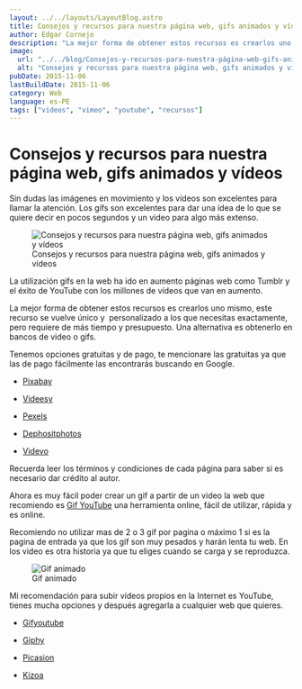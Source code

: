 ```yaml
---
layout: ../../layouts/LayoutBlog.astro
title: Consejos y recursos para nuestra página web, gifs animados y vídeos
author: Edgar Cornejo
description: "La mejor forma de obtener estos recursos es crearlos uno mismo, este recurso se vuelve único y  personalizado a los que necesitas exactamente, pero requiere de más tiempo y presupuesto. Una alternativa es obtenerlo en bancos de video o gifs. "
image:
  url: "../../blog/Consejos-y-recursos-para-nuestra-página-web-gifs-animados-y-videos.png"
  alt: "Consejos y recursos para nuestra página web, gifs animados y vídeos"
pubDate: 2015-11-06
lastBuildDate: 2015-11-06
category: Web
language: es-PE
tags: ["videos", "vimeo", "youtube", "recursos"]
---
```


# Consejos y recursos para nuestra página web, gifs animados y vídeos

Sin dudas las imágenes en movimiento y los vídeos son excelentes para llamar la atención. Los gifs son excelentes para dar una idea de lo que se quiere decir en pocos segundos y un video para algo más extenso.

<figure>
  <img src="../../blog/Consejos-y-recursos-para-nuestra-página-web-gifs-animados-y-videos.png" alt="Consejos y recursos para nuestra página web, gifs animados y vídeos"/>
  <figcaption>Consejos y recursos para nuestra página web, gifs animados y vídeos</figcaption>
</figure>

La utilización gifs en la web ha ido en aumento páginas web como Tumblr y el éxito de YouTube con los millones de vídeos que van en aumento.

La mejor forma de obtener estos recursos es crearlos uno mismo, este recurso se vuelve único y  personalizado a los que necesitas exactamente, pero requiere de más tiempo y presupuesto. Una alternativa es obtenerlo en bancos de video o gifs. 

Tenemos opciones gratuitas y de pago, te mencionare las gratuitas ya que las de pago fácilmente las encontrarás buscando en Google.

- <a href="https://pixabay.com/es/videos/" title="Pixabay" target="_blank">Pixabay</a>

- <a href="https://es.videezy.com/" title="Videesy" target="_blank">Videesy</a>

- <a href="https://www.pexels.com/es-es/videos/" title="Pexels" target="_blank">Pexels</a>

- <a href="https://br.depositphotos.com/stock-footage/videos.html" title="Dephositphotos" target="_blank">Dephositphotos</a>

- <a href="https://www.videvo.net/" title="Videvo" target="_blank">Videvo</a>

Recuerda leer los términos y condiciones de cada página para saber si es necesario dar crédito al autor.

Ahora es muy fácil poder crear un gif a partir de un video la web que recomiendo es <a href="https://gifyoutube.com" title="Gif YouTube" target="_blank">Gif YouTube</a> una herramienta online, fácil de utilizar, rápida y es online.

Recomiendo no utilizar mas de 2 o 3 gif por pagina o máximo 1 si es la pagina de entrada ya que los gif son muy pesados y harán lenta tu web. En los video es otra historia ya que tu eliges cuando se carga y se reproduzca.

<figure>
  <img src="../../blog/gifs-en-movimiento.gif" alt="Gif animado"/>
  <figcaption>Gif animado</figcaption>
</figure>

Mi recomendación para subir vídeos propios en la Internet es YouTube, tienes mucha opciones y después agregarla a cualquier web que quieres.

- <a href="https://gifyoutube.com" title="Gifyoutube" target="_blank">Gifyoutube</a>

- <a href="http://giphy.com/" title="Giphy" target="_blank">Giphy</a>

- <a href="<https://picasion.com/es/" title="Picasion" target="_blank">Picasion</a>

- <a href="https://www.kizoa.es/GIF-animado" title="Kizoa" target="_blank">Kizoa</a>